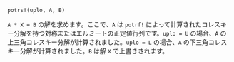```
potrs!(uplo, A, B)
```

`A * X = B` の解を求めます。ここで、`A` は `potrf!` によって計算されたコレスキー分解を持つ対称またはエルミートの正定値行列です。`uplo = U` の場合、`A` の上三角コレスキー分解が計算されました。`uplo = L` の場合、`A` の下三角コレスキー分解が計算されました。`B` は解 `X` で上書きされます。
